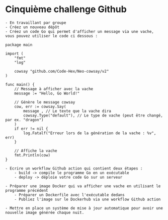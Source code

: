 # Cinquième challenge Github

    - En travaillant par groupe
    - Créez un nouveau dépôt
    - Créez un code Go qui permet d'afficher un message via une vache, vous pouvez utiliser le code ci dessous :
```
package main

import (
	"fmt"
	"log"

	cowsay "github.com/Code-Hex/Neo-cowsay/v2"
)

func main() {
	// Message à afficher avec la vache
	message := "Hello, Go World!"

	// Génère le message cowsay
	cow, err := cowsay.Say(
		message	, // Le texte que la vache dira
		cowsay.Type("default"), // Le type de vache (peut être changé, par ex. "dragon")
	)
	if err != nil {
		log.Fatalf("Erreur lors de la génération de la vache : %v", err)
	}

	// Affiche la vache
	fmt.Println(cow)
}
```
    - Ecrire un workflow Github action qui contient deux étapes :
        - build -> compile le programme Go en un exécutable
        - deploy -> déploie votre code Go sur un serveur

    - Préparer une image Docker qui va afficher une vache en utilisant le programme précédent
        - Préparer un Dockerfile avec l'exécutable dedans
        - Publiez l'image sur le Dockerhub via une workflow Github action

    - Mettre en place un système de mise à jour automatique pour avoir une nouvelle image générée chaque nuit.